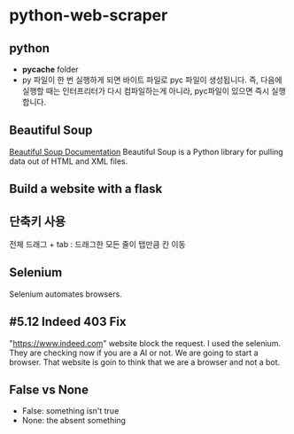 # python-web-scraper

## python
 -  __pycache__ folder
   - py 파일이 한 번 실행하게 되면 바이트 파일로 pyc 파일이 생성됩니다. 즉, 다음에 실행할 때는 인터프리터가 다시 컴파일하는게 아니라, pyc파일이 있으면 즉시 실행합니다.
   
## Beautiful Soup
[Beautiful Soup Documentation](https://www.crummy.com/software/BeautifulSoup/bs4/doc/)
Beautiful Soup is a Python library for pulling data out of HTML and XML files.

## Build a website with a flask


## 단축키 사용
전체 드래그 + tab : 드래그한 모든 줄이 탭만큼 칸 이동

## Selenium
Selenium automates browsers.

## #5.12 Indeed 403 Fix
"https://www.indeed.com" website block the request. I used the selenium. They are checking now if you are a AI or not. We are going to start a browser. That website is goin to think that we are a browser and not a bot. 

## False vs None
  - False: something isn't true
  - None: the absent something